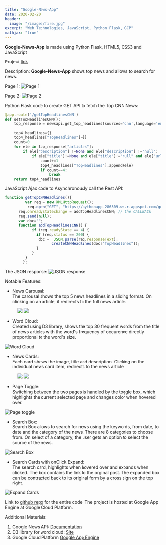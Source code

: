 ```yaml
---
title: "Google-News-App"
date: 2020-02-20
header:
  image: "/images/fire.jpg"
excerpt: "Web Technologies, JavaScript, Python Flask, GCP"
mathjax: "true"
---
```

**Google-News-App** is made using Python Flask, HTML5, CSS3 and JavaScript

Project [link](https://pythonapp-286309.wn.r.appspot.com/)

Description:
**Google-News-App** shows top news and allows to search for news.

Page 1:
<img src="{{ site.url }}{{ site.baseurl }}/images/newsapp/newsapppage1.jpg" alt="Page 1">

Page 2:
<img src="{{ site.url }}{{ site.baseurl }}/images/newsapp/newsapppage2.jpg" alt="Page 2">

Python Flask code to create GET API to fetch the Top CNN News:
```python
@app.route('/getTopHeadlinesCNN')
def getTopHeadlinesCNN():
    top_response = newsapi.get_top_headlines(sources='cnn',language='en')
     
    top4_headlines={}
    top4_headlines["TopHeadlines"]=[]
    count=0
    for ele in top_response["articles"]:
        if ele["description"] !=None and ele["description"] !="null":
            if ele["title"]!=None and ele["title"]!="null" and ele["url"]!=None and ele["url"]!="null" and ele["urlToImage"]!=None and ele["urlToImage"]!="null" and ele["source"]["id"]!=None and ele["source"]["id"]!="null" and ele["source"]["name"]!=None and ele["source"]["name"]!="null":
                count+=1
                top4_headlines["TopHeadlines"].append(ele)
                if count==4:
                    break
    return top4_headlines
```
JavaScript Ajax code to Asynchronously call the Rest API:
```js
function getTopCNNHeadlines(){
		 var req = new XMLHttpRequest();
		  req.open("GET", "https://pythonapp-286309.wn.r.appspot.com/getTopHeadlinesCNN", true);
      req.onreadystatechange = addTopHeadlinesCNN; // the CALLBACk
      req.send(null);
      var doc="";
      function addTopHeadlinesCNN() {
            if (req.readyState == 4) {
              if (req.status == 200) {
               doc =  JSON.parse(req.responseText); 
			         createCNNHeadlines(doc["TopHeadlines"]);
              }
            }
         }
		};
```
The JSON response:
<img src="{{ site.url }}{{ site.baseurl }}/images/newsapp/samplejson.png" alt="JSON response">

Notable Features:
+ News Carousal: <br/>
The carousal shows the top 5 news headlines in a sliding format. On clicking on an article, it redirects to the full news article. 
<figure class="half">
    <a href="{{ site.url }}{{ site.baseurl }}/images/newsapp/carousal1.PNG"><img src="{{ site.url }}{{ site.baseurl }}/images/newsapp/carousal1.PNG"></a>
    <a href="{{ site.url }}{{ site.baseurl }}/images/newsapp/carousal2.PNG"><img src="{{ site.url }}{{ site.baseurl }}/images/newsapp/carousal2.PNG"></a>
</figure>

+ Word Cloud: <br/>
Created using D3 library, shows the top 30 frequent words from the title of news articles with the word's frequency of occurence directly proportional to the word's size. <br/>
<img src="{{ site.url }}{{ site.baseurl }}/images/newsapp/wordcloud.PNG" alt="Word Cloud">

+ News Cards: <br/>
Each card shows the image, title and description. Clicking on the individual news card item, redirects to the news article.
<figure class="half">
    <a href="{{ site.url }}{{ site.baseurl }}/images/newsapp/cnnnewstop.PNG"><img src="{{ site.url }}{{ site.baseurl }}/images/newsapp/cnnnewstop.PNG"></a>
    <a href="{{ site.url }}{{ site.baseurl }}/images/newsapp/foxtopnews.PNG"><img src="{{ site.url }}{{ site.baseurl }}/images/newsapp/foxtopnews.PNG"></a>
</figure>

+ Page Toggle: <br/>
Switching between the two pages is handled by the toggle box, which highlights the current selected page and changes color when hovered over. <br/>
<img src="{{ site.url }}{{ site.baseurl }}/images/newsapp/toggle.png" alt="Page toggle">

+ Search Box: <br/>
Search Box allows to search for news using the keywords, from date, to date and the category of the news. There are 8 categories to choose from. On select of a category, the user gets an option to select the source of the news. <br/>
<img src="{{ site.url }}{{ site.baseurl }}/images/newsapp/searchbox.png" alt="Search Box">

+ Search Cards with onClick Expand: <br/>
The search card, highlights when hovered over and expands when clicked. The box contains the link to the orginal post. The expanded box can be contracted back to its original form by a cross sign on the top right. <br/>
<img src="{{ site.url }}{{ site.baseurl }}/images/newsapp/expandcards.png" alt="Expand Cards">

Link to [github repo](https://github.com/anamay9694/Google-News-App) for the entire code. 
The project is hosted at Google App Engine at Google Cloud Platform.

Additional Materials:
1. Google News API:
[Documentation](https://newsapi.org/docs)
2. D3 library for word cloud:
[Site](https://www.d3-graph-gallery.com/graph/wordcloud_size.html)
3. Google Cloud Platform
[Google App Engine](https://cloud.google.com/appengine/docs)

